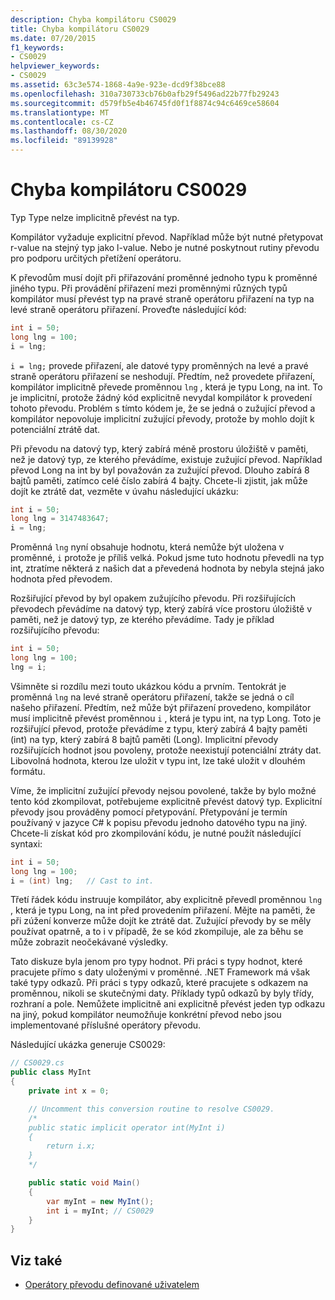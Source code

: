 ```yaml
---
description: Chyba kompilátoru CS0029
title: Chyba kompilátoru CS0029
ms.date: 07/20/2015
f1_keywords:
- CS0029
helpviewer_keywords:
- CS0029
ms.assetid: 63c3e574-1868-4a9e-923e-dcd9f38bce88
ms.openlocfilehash: 310a730733cb76b0afb29f5496ad22b77fb29243
ms.sourcegitcommit: d579fb5e4b46745fd0f1f8874c94c6469ce58604
ms.translationtype: MT
ms.contentlocale: cs-CZ
ms.lasthandoff: 08/30/2020
ms.locfileid: "89139928"
---
```

# <a name="compiler-error-cs0029"></a>Chyba kompilátoru CS0029

Typ Type nelze implicitně převést na typ.

 Kompilátor vyžaduje explicitní převod. Například může být nutné přetypovat r-value na stejný typ jako l-value. Nebo je nutné poskytnout rutiny převodu pro podporu určitých přetížení operátoru.

 K převodům musí dojít při přiřazování proměnné jednoho typu k proměnné jiného typu. Při provádění přiřazení mezi proměnnými různých typů kompilátor musí převést typ na pravé straně operátoru přiřazení na typ na levé straně operátoru přiřazení. Proveďte následující kód:

```csharp
int i = 50;
long lng = 100;
i = lng;
```

 `i = lng;` provede přiřazení, ale datové typy proměnných na levé a pravé straně operátoru přiřazení se neshodují. Předtím, než provedete přiřazení, kompilátor implicitně převede proměnnou `lng` , která je typu Long, na int. To je implicitní, protože žádný kód explicitně nevydal kompilátor k provedení tohoto převodu. Problém s tímto kódem je, že se jedná o zužující převod a kompilátor nepovoluje implicitní zužující převody, protože by mohlo dojít k potenciální ztrátě dat.

 Při převodu na datový typ, který zabírá méně prostoru úložiště v paměti, než je datový typ, ze kterého převádíme, existuje zužující převod. Například převod Long na int by byl považován za zužující převod. Dlouho zabírá 8 bajtů paměti, zatímco celé číslo zabírá 4 bajty. Chcete-li zjistit, jak může dojít ke ztrátě dat, vezměte v úvahu následující ukázku:

```csharp
int i = 50;
long lng = 3147483647;
i = lng;
```

 Proměnná `lng` nyní obsahuje hodnotu, která nemůže být uložena v proměnné, `i` protože je příliš velká. Pokud jsme tuto hodnotu převedli na typ int, ztratíme některá z našich dat a převedená hodnota by nebyla stejná jako hodnota před převodem.

 Rozšiřující převod by byl opakem zužujícího převodu. Při rozšiřujících převodech převádíme na datový typ, který zabírá více prostoru úložiště v paměti, než je datový typ, ze kterého převádíme. Tady je příklad rozšiřujícího převodu:

```csharp
int i = 50;
long lng = 100;
lng = i;
```

 Všimněte si rozdílu mezi touto ukázkou kódu a prvním. Tentokrát je proměnná `lng` na levé straně operátoru přiřazení, takže se jedná o cíl našeho přiřazení. Předtím, než může být přiřazení provedeno, kompilátor musí implicitně převést proměnnou `i` , která je typu int, na typ Long. Toto je rozšiřující převod, protože převádíme z typu, který zabírá 4 bajty paměti (int) na typ, který zabírá 8 bajtů paměti (Long). Implicitní převody rozšiřujících hodnot jsou povoleny, protože neexistují potenciální ztráty dat. Libovolná hodnota, kterou lze uložit v typu int, lze také uložit v dlouhém formátu.

 Víme, že implicitní zužující převody nejsou povolené, takže by bylo možné tento kód zkompilovat, potřebujeme explicitně převést datový typ. Explicitní převody jsou prováděny pomocí přetypování. Přetypování je termín používaný v jazyce C# k popisu převodu jednoho datového typu na jiný. Chcete-li získat kód pro zkompilování kódu, je nutné použít následující syntaxi:

```csharp
int i = 50;
long lng = 100;
i = (int) lng;   // Cast to int.
```

 Třetí řádek kódu instruuje kompilátor, aby explicitně převedl proměnnou `lng` , která je typu Long, na int před provedením přiřazení. Mějte na paměti, že při zúžení konverze může dojít ke ztrátě dat. Zužující převody by se měly používat opatrně, a to i v případě, že se kód zkompiluje, ale za běhu se může zobrazit neočekávané výsledky.

 Tato diskuze byla jenom pro typy hodnot. Při práci s typy hodnot, které pracujete přímo s daty uloženými v proměnné. .NET Framework má však také typy odkazů. Při práci s typy odkazů, které pracujete s odkazem na proměnnou, nikoli se skutečnými daty. Příklady typů odkazů by byly třídy, rozhraní a pole. Nemůžete implicitně ani explicitně převést jeden typ odkazu na jiný, pokud kompilátor neumožňuje konkrétní převod nebo jsou implementované příslušné operátory převodu.

 Následující ukázka generuje CS0029:

```csharp
// CS0029.cs
public class MyInt
{
    private int x = 0;

    // Uncomment this conversion routine to resolve CS0029.
    /*
    public static implicit operator int(MyInt i)
    {
        return i.x;
    }
    */

    public static void Main()
    {
        var myInt = new MyInt();
        int i = myInt; // CS0029
    }
}
```

## <a name="see-also"></a>Viz také

- [Operátory převodu definované uživatelem](../operators/user-defined-conversion-operators.md)
